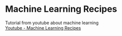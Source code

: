 #  Machine Learning Recipes  
Tutorial from youtube about machine learning  
[Youtube - Machine Learning Recipes](https://www.youtube.com/watch?v=cKxRvEZd3Mw)  

